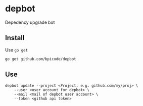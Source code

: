 # depbot
Depedency upgrade bot

## Install
Use `go get`
```sh
go get github.com/bpicode/depbot
```

## Use
```
depbot update --project <Project, e.g. github.com/my/proj> \
    --user <user account for depbot> \
    --mail <mail of depbot user account> \
    --token <github api token>
```
